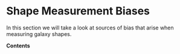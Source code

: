 # Shape Measurement Biases

In this section we will take a look at sources of bias that arise when measuring galaxy shapes.

**Contents**

```{tableofcontents}
```
